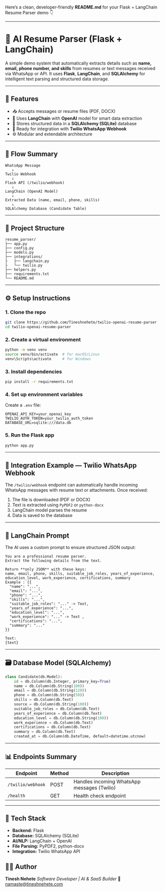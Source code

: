 Here’s a clean, developer-friendly **README.md** for your Flask + LangChain Resume Parser demo 👇

---

# 🧠 AI Resume Parser (Flask + LangChain)

A simple demo system that automatically extracts details such as **name, email, phone number, and skills** from resumes or text messages received via WhatsApp or API.
It uses **Flask**, **LangChain**, and **SQLAlchemy** for intelligent text parsing and structured data storage.

---

## 🚀 Features

* 📥 Accepts messages or resume files (PDF, DOCX)
* 🧩 Uses **LangChain** with **OpenAI** model for smart data extraction
* 💾 Stores structured data in a **SQLAlchemy (SQLite)** database
* 🔗 Ready for integration with **Twilio WhatsApp Webhook**
* ⚙️ Modular and extendable architecture

---

## 🧾 Flow Summary

```
WhatsApp Message 
   ↓
Twilio Webhook 
   ↓
Flask API (/twilio/webhook)
   ↓
LangChain (OpenAI Model)
   ↓
Extracted Data (name, email, phone, skills)
   ↓
SQLAlchemy Database (Candidate Table)

```
---

## 🧱 Project Structure

```
resume_parser/
├── app.py                 
├── config.py              
├── models.py             
├── integrations/
├   ├── langchain.py
├   └── twilio.py
├── helpers.py
├── requirements.txt     
└── README.md
```

---

## ⚙️ Setup Instructions

### 1. Clone the repo

```bash
git clone https://github.com/Tineshnehete/twilio-openai-resume-parser
cd twilio-openai-resume-parser
```

### 2. Create a virtual environment

```bash
python -m venv venv
source venv/bin/activate  # for macOS/Linux
venv\Scripts\activate     # for Windows
```

### 3. Install dependencies

```bash
pip install -r requirements.txt
```

### 4. Set up environment variables

Create a `.env` file:

```
OPENAI_API_KEY=your_openai_key
TWILIO_AUTH_TOKEN=your_twilio_auth_token
DATABASE_URL=sqlite:///data.db
```

### 5. Run the Flask app

```bash
python app.py
```

---

## 🧩 Integration Example — Twilio WhatsApp Webhook

The `/twilio/webhook` endpoint can automatically handle incoming WhatsApp messages with resume text or attachments.
Once received:

1. The file is downloaded (PDF or DOCX)
2. Text is extracted using `PyPDF2` or `python-docx`
3. LangChain model parses the resume
4. Data is saved to the database

---

## 🧠 LangChain Prompt

The AI uses a custom prompt to ensure structured JSON output:

```text
You are a professional resume parser.
Extract the following details from the text.

Return **only JSON** with these keys:
name, email, phone, skills, suitable_job_roles, years_of_experience, education_level, work_experience, certifications, summary
Example : {{
  "name": "...",
  "email": "...",
  "phone": "...",
  "skills": "...",
  "suitable_job_roles": "..." -> Text,
  "years_of_experience": "...",
  "education_level": "...",
  "work_experience": "..." -> Text ,
  "certifications": "...",
  "summary": "..."  
}}

Text:
{text}
```

---

## 🗃️ Database Model (SQLAlchemy)

```python
class Candidate(db.Model):
    id = db.Column(db.Integer, primary_key=True)
    name = db.Column(db.String(100))
    email = db.Column(db.String(120))
    phone = db.Column(db.String(50))
    skills = db.Column(db.Text)
    source = db.Column(db.String(100))
    suitable_job_roles = db.Column(db.Text)
    years_of_experience = db.Column(db.Text)
    education_level = db.Column(db.String(100))
    work_experience = db.Column(db.Text)
    certifications = db.Column(db.Text)
    summary = db.Column(db.Text)
    created_at = db.Column(db.DateTime, default=datetime.utcnow)

```

---

## 📊 Endpoints Summary

| Endpoint          | Method | Description                                 |
| ----------------- | ------ | ------------------------------------------- |
| `/twilio/webhook` | POST   | Handles incoming WhatsApp messages (Twilio) |
| `/health`         | GET    | Health check endpoint                       |

---

## 🧠 Tech Stack

* **Backend:** Flask
* **Database:** SQLAlchemy (SQLite)
* **AI/NLP:** LangChain + OpenAI
* **File Parsing:** PyPDF2, python-docx
* **Integration:** Twilio WhatsApp API


## 👨‍💻 Author

**Tinesh Nehete**
*Software Developer | AI & SaaS Builder*
📧 [namaste@tineshnehete.com](mailto:namaste@tineshnehete.com)
